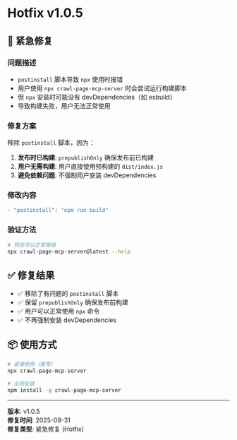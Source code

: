 # Hotfix v1.0.5

## 🚨 紧急修复

### 问题描述
- `postinstall` 脚本导致 `npx` 使用时报错
- 用户使用 `npx crawl-page-mcp-server` 时会尝试运行构建脚本
- 但 `npx` 安装时可能没有 devDependencies（如 esbuild）
- 导致构建失败，用户无法正常使用

### 修复方案
移除 `postinstall` 脚本，因为：
1. **发布时已构建**: `prepublishOnly` 确保发布前已构建
2. **用户无需构建**: 用户直接使用预构建的 `dist/index.js`
3. **避免依赖问题**: 不强制用户安装 devDependencies

### 修改内容
```diff
- "postinstall": "npm run build"
```

### 验证方法
```bash
# 现在可以正常使用
npx crawl-page-mcp-server@latest --help
```

## ✅ 修复结果
- ✅ 移除了有问题的 `postinstall` 脚本
- ✅ 保留 `prepublishOnly` 确保发布前构建
- ✅ 用户可以正常使用 `npx` 命令
- ✅ 不再强制安装 devDependencies

## 📦 使用方式
```bash
# 直接使用（推荐）
npx crawl-page-mcp-server

# 全局安装
npm install -g crawl-page-mcp-server
```

---
**版本**: v1.0.5  
**修复时间**: 2025-08-31  
**修复类型**: 紧急修复 (Hotfix)